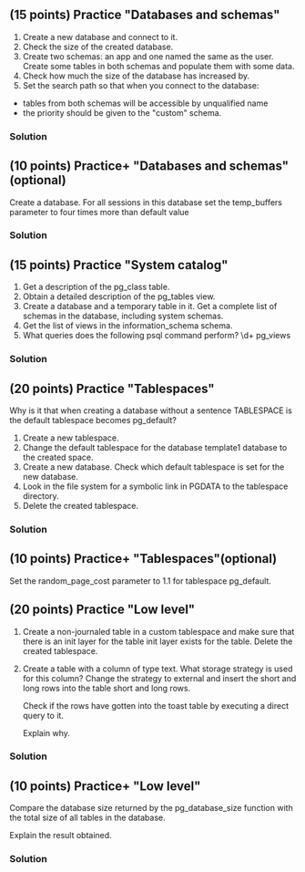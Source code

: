 ## (15 points) Practice "Databases and schemas"

1. Create a new database and connect to it.
2. Check the size of the created database.
3. Create two schemas: an app and one named the same as the user.
Create some tables in both schemas and populate them with some data.
4. Check how much the size of the database has increased by.
5. Set the search path so that when you connect to the database:
* tables from both schemas will be accessible by unqualified name
* the priority should be given to the "custom" schema.

### Solution


## (10 points) Practice+ "Databases and schemas"(optional)

Create a database. For all sessions in this database set the temp_buffers parameter to four times more than default value

### Solution



## (15 points) Practice "System catalog"

1. Get a description of the pg_class table.
2. Obtain a detailed description of the pg_tables view.
3. Create a database and a temporary table in it. Get a complete list of schemas in the database, including system schemas.
4. Get the list of views in the information_schema schema.
5. What queries does the following psql command perform? \d+ pg_views

### Solution


## (20 points) Practice "Tablespaces"

Why is it that when creating a database without a sentence
TABLESPACE is the default tablespace
becomes pg_default?
1. Create a new tablespace.
2. Change the default tablespace for the database template1 database to the created space.
3. Create a new database. Check which default tablespace is set for the new database.
4. Look in the file system for a symbolic link in PGDATA to the tablespace directory.
5. Delete the created tablespace.


### Solution


## (10 points) Practice+ "Tablespaces"(optional)

Set the random_page_cost parameter to 1.1 for tablespace pg_default.


## (20 points) Practice "Low level"

1. Create a non-journaled table in a custom tablespace and make sure that there is an init layer for the table init layer exists for the table. Delete the created tablespace.
2. Create a table with a column of type text. What storage strategy is used for this column? Change the strategy to external and insert the short and long rows into the table short and long rows.
    
    Check if the rows have gotten into the toast table by executing a direct query to it.
    
    Explain why.


### Solution


## (10 points) Practice+ "Low level"

Compare the database size returned by the pg_database_size function with the total size of all tables in the database.

Explain the result obtained.


### Solution

